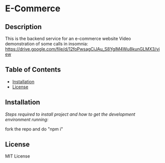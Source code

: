 # E-Commerce

  
  
  ## Description 
  
  
  
  This is the backend service for an e-commerce website
  Video demonstration of some calls in insomnia: https://drive.google.com/file/d/12foPwsagCiJAu_S8YglM4Wu8kunGLMX3/view 
  ## Table of Contents
  * [Installation](#installation)
  * [License](#license)
  
  ## Installation
  
  *Steps required to install project and how to get the development environment running:*
  
  fork the repo and do "npm i"
  
  ## License
  
  MIT License
  